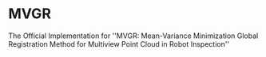 # MVGR
The Official Implementation for ''MVGR: Mean-Variance Minimization Global Registration Method for Multiview Point Cloud in Robot Inspection''

